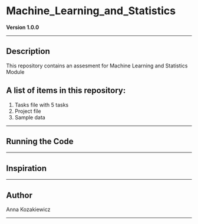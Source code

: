 # Machine_Learning_and_Statistics

**Version 1.0.0**
***

## Description
This repository contains an assesment for Machine Learning and Statistics Module

## A list of items in this repository:
1. Tasks file with 5 tasks 
2. Project file
3. Sample data
***


## Running the Code
***

## Inspiration
***

## Author

Anna Kozakiewicz
***